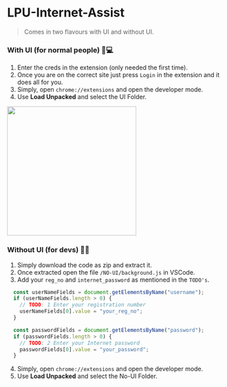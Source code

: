 # LPU-Internet-Assist
> Comes in two flavours with UI and without UI.


### With UI (for normal people) 📱💻

1. Enter the creds in the extension (only needed the first time).
2. Once you are on the correct site just press `Login` in the extension and it does all for you.
3. Simply, open `chrome://extensions` and open the developer mode.
4. Use **Load Unpacked** and select the UI Folder.
<img src="https://github.com/AmanNegi/LPU-Internet-Assist/assets/37607224/20f21fea-082e-42db-91e8-33eb5fc3d67f" height="300px" />
   
### Without UI (for devs) 🧑‍💻

1. Simply download the code as zip and extract it.
2. Once extracted open the file `/NO-UI/background.js` in VSCode.
3. Add your `reg_no` and `internet_password` as mentioned in the `TODO's`.
```js
  const userNameFields = document.getElementsByName("username");
  if (userNameFields.length > 0) {
    // TODO: 1 Enter your registration number
    userNameFields[0].value = "your_reg_no";
  }

  const passwordFields = document.getElementsByName("password");
  if (passwordFields.length > 0) {
    // TODO: 2 Enter your Internet password
    passwordFields[0].value = "your_password";
  }
```
4. Simply, open `chrome://extensions` and open the developer mode.
5. Use **Load Unpacked** and select the No-UI Folder.
